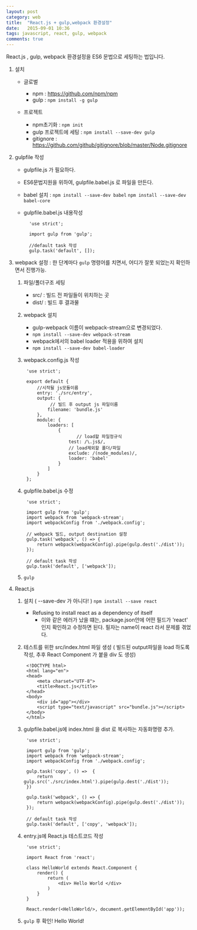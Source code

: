 ```yaml
---
layout: post
category: web
title:  "React.js + gulp,webpack 환경설정"
date:   2015-09-01 10:36
tags: javascript, react, gulp, webpack
comments: true
---
```



React.js , gulp, webpack 환경설정을 ES6 문법으로 세팅하는 법입니다.

1. 설치
	- 글로벌
		- npm : https://github.com/npm/npm
		- gulp : `npm install -g gulp`
		
	- 프로젝트
		- npm초기화 : `npm init`
		- gulp 프로젝트에 세팅 : `npm install --save-dev gulp`
		- gitignore : https://github.com/github/gitignore/blob/master/Node.gitignore
		
2. gulpfile 작성
	- gulpfile.js 가 필요하다.
	- ES6문법지원을 위하여, gulpfile.babel.js 로 파일을 만든다.
	- babel 설치 : `npm install --save-dev babel` 
				    `npm install --save-dev babel-core`
	- gulpfile.babel.js 내용작성
		
			'use strict';
			
			import gulp from 'gulp';
			
			//default task 작성
			gulp.task('default', []);
	

3. webpack 설정 : 한 단계마다 `gulp` 명령어를 치면서, 어디가 잘못 되었는지 확인하면서 진행가능.
	1. 파일/폴더구조 세팅
		- src/ : 빌드 전 파일들이 위치하는 곳
		- dist/ : 빌드 후 결과물
	2. webpack 설치
		- gulp-webpack 이름이 webpack-stream으로 변경되었다.
		- `npm install --save-dev webpack-stream`
		- webpack에서의 babel loader 적용을 위하여 설치
		- `npm install --save-dev babel-loader`
	3. webpack.config.js 작성

			'use strict';
			
			export default {
				//시작될 js모듈이름
			    entry: './src/entry',
			    output: {
			    	 // 빌드 후 output js 파일이름
			        filename: 'bundle.js'
			    },
			    module: {
			        loaders: [
			            {
			            	   // load할 파일정규식
			                test: /\.js$/,
			                // load제외할 폴더/파일
			                exclude: /(node_modules)/,
			                loader: 'babel'
			            }
			        ]
			    }
			};

	4. gulpfile.babel.js 수정

			'use strict';
			
			import gulp from 'gulp';
			import webpack from 'webpack-stream';
			import webpackConfig from './webpack.config';
			
			// webpack 빌드, output destination 설정
			gulp.task('webpack', () => {
			    return webpack(webpackConfig).pipe(gulp.dest('./dist'));
			});
			
			// default task 작성
			gulp.task('default', ['webpack']);
		
	5. `gulp`
	
4. React.js
	1. 설치 ( --save-dev 가 아니다! )
		`npm install --save react`
		- Refusing to install react as a dependency of itself
			- 이와 같은 에러가 났을 떄는, package.json안에 어떤 필드가 'react' 인지 확인하고 수정하면 된다. 필자는 name이 react 라서 문제를 겪었다.
	2. 테스트를 위한 src/index.html 파일 생성 ( 빌드된 output파일을 load 하도록 작성, 추후 React Component 가 붙을 div 도 생성)

			<!DOCTYPE html>
			<html lang="en">
			<head>
			    <meta charset="UTF-8">
			    <title>React.js</title>
			</head>
			<body>
				<div id="app"></div>
			    <script type="text/javascript" src="bundle.js"></script>
			</body>
			</html>
		
	3. gulpfile.babel.js에 index.html 을 dist 로 복사하는 자동화명령 추가.
	
			'use strict';
			
			import gulp from 'gulp';
			import webpack from 'webpack-stream';
			import webpackConfig from './webpack.config';
			
			gulp.task('copy', () =>  {
			    return gulp.src('./src/index.html').pipe(gulp.dest('./dist'));
			})
			
			gulp.task('webpack', () => {
			    return webpack(webpackConfig).pipe(gulp.dest('./dist'));
			});
			
			// default task 작성
			gulp.task('default', ['copy', 'webpack']);
	
	4. entry.js에 React.js 테스트코드 작성

			'use strict';
			
			import React from 'react';
				
			class HelloWorld extends React.Component {
			    render() {
			        return (
			            <div> Hello World </div>
			        )
			    }
			}
				
			React.render(<HelloWorld/>, document.getElementById('app'));

	5. `gulp` 후 확인! Hello World!
